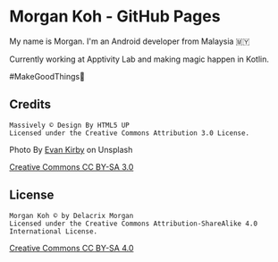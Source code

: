 # Morgan Koh - GitHub Pages

My name is Morgan. I'm an Android developer from Malaysia 🇲🇾

Currently working at Apptivity Lab and making magic happen in Kotlin.

#MakeGoodThings🚀

## Credits
```
Massively © Design By HTML5 UP
Licensed under the Creative Commons Attribution 3.0 License.
```
Photo By [Evan Kirby](https://unsplash.com/@evankirby2) on Unsplash

[Creative Commons CC BY-SA 3.0](https://html5up.net/license)

## License
```
Morgan Koh © by Delacrix Morgan
Licensed under the Creative Commons Attribution-ShareAlike 4.0 International License.
```
[Creative Commons CC BY-SA 4.0](https://creativecommons.org/licenses/by-sa/4.0/legalcode)
